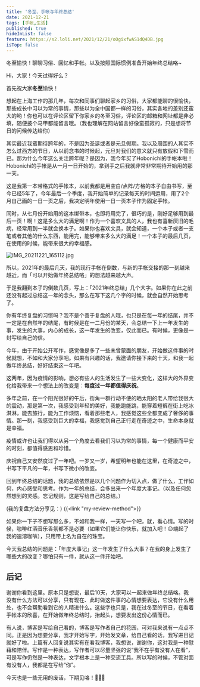 ```yaml
---
title: '冬至、手帐与年终总结'
date: 2021-12-21
tags: [手帐,生活]
published: true
hideInList: false
feature: https://s2.loli.net/2021/12/21/oOgixfwAS1dQ4DB.jpg
isTop: false
---
```

冬至愉快！聊聊习俗、回忆和手帐。以及按照国际惯例准备开始年终总结咯~

<!--more-->


Hi，大家！今天过得好么？

首先祝大家**冬至**愉快！

想起在上海工作的那几年，每次和同事们聊起家乡的习俗，大家都能聊的很愉快，那些成长中习以为常的事情，那些以为全中国都一样的习俗，其实各地的差别还蛮大的哟！你也可以在评论区留下你家乡的冬至习俗，评论区的邮箱和网址都是非必填，随便披个马甲都能留言哦。（我也理解在网站留言好像蛮孤寂的，只是想将节日的问候传达给你）

其实最近我蛮期待跨年的，不是因为圣诞或者是元旦假期。我以及周围的人其实不怎么过西方的节日，从以前念书的时候起，元旦对我们的意义就只有放假和下雪而已。那为什么今年这么关注跨年呢？是因为，我今年买了Hobonichi的手帐本啦！Hobonichi的手帐是从一月一日开始的，拿到手之后我就非常非常期待开始用的那一天。

这是我第一本带格式的手帐本，以前我都是用空白/点阵/方格的本子自由书写，至今已经5年了，今年最后一个季度，我开始简单的记录每天的时间运用，用了2个月自己画的一日一页之后，我决定明年使用一日一页本子作为固定手帐。

同时，从七月份开始用的这本绑带本，也即将用完了，很巧的是，刚好足够用到最后一页！啊！这是多么大的满足啊！作为一个喜欢文具的人，我也有喜新厌旧的毛病，经常用到一半就会换本子。如果你也喜欢文具，就会知道，一个本子或者一支笔或者其他的什么东西，能用完，能够带来多么大的满足！一个本子的最后几页，在使用的时候，能带来很大的幸福感。

![IMG_20211221_165112.jpg](https://s2.loli.net/2021/12/21/oOgixfwAS1dQ4DB.jpg)

所以，2021年的最后几天，我的现行手帐在倒数，与新的手帐交接的那一刻越来越近，而「可以开始做年终总结咯」的想法越来越大声。

于是我翻到本子的倒数几页，写上：「2021年终总结」几个大字。如果你在此之前还没有起过总结这一年的念头，那么在写下这几个字的时候，就会自然开始思考了。

你有年终复盘的习惯吗？我不是个善于复盘的人哦，也只是在每一年的结尾，并不一定是在自然年的结尾，有时候是在一二月份的某天，会总结一下上一年发生的事，发生的大事，内心的成长，这一年发生的改变，仅此而已。有时候，更像是一封写给自己的信。

今年，由于开始公开写作，感觉像是多了一些未曾蒙面的朋友，开始做这件事的时候就想，不如和大家分享吧。如果有兴趣的话，我邀请你接下来的十天，和我一起做年终总结，好好结束这一年吧。

这两年，因为疫情的影响，想必有些人的生活发生了一些大变化，这样大的外界变化给我带来一个想法上的改变是：**每度过一年都值得庆祝**。

多年之前，在一个阳光很好的午后，街角一群行动不便的晒太阳的老人带给我很大的震动，那是第一次，我感受到年轻的美好，我能跑能跳，能穿着短裤在街上吃冰淇淋，能去旅行，能为工作烦恼，看着那些老人，我感觉这些全都变成了奢侈的事情。那一刻，我感受到巨大的幸福，我感觉到自己正行走在奇迹之中，生命本身就是幸福。

疫情或许也让我们得以从另一个角度去看我们习以为常的事情，每一个健康而平安的时刻，都值得感恩和珍惜。

庆祝自己又安然度过了一年吧。一岁又一岁，希望明年也能在这里，在奇迹之中，书写下平凡的一年，书写下微小的改变。

回到年终总结的话题，我的总结依然是以几个问题作为切入点，做了什么，工作如何，内心感受和思考。作为一年的总结，会多出来一个年度大事记。（以及任何忽然想到的灵感。忘记规则，这是写给自己的总结。）

(我的复盘方法分享见：)
{{<link "my-review-method">}}

如果你一下子不想写那么多，不如和我一样，一天写一个吧，就，看心情。写的时候，咖啡红酒音乐香氛都不是必要（如果它们能让你快乐，就加入吧！😉端起了我的速溶咖啡），只用带上名为自在的珠宝。

今天我总结的问题是：「年度大事记」这一年发生了什么大事？在我的身上发生了哪些大的改变？哪怕只有一件，就从这一件开始吧。

## 后记

谢谢你看到这里。原本只是想说，最后10天，大家可以一起来做年终总结咯。我没有什么方法可以分享，只有现在、此时做这件事的心情想要表达，它没有什么用处，也不会帮助看到它的人精进什么。这些字也只是，我在过冬至的节日，在看着手帐本的欣喜，在开始做年终总结时，抬起头，想要发出这份心情而已。

有人说，博客是写给自己看的，博客是写作者自己的花园，可对我来说有一点点不同。正是因为想要分享，我才开始写字，开始发文章，给自己看的话，我写进日记就好了啦。上篇有人回复说其实有在看我博客，我想说，谢谢你，这对我是一种慰藉和陪伴。写作是一种表达，写作者可以尽量坚强的说“我不在乎有没有人在看”，可是写作仍然是一种表达，文字根本上是一种交流工具。所以写的时候，不管对面有没有人，我都是在写给“你”。

今天也是一些无用的废话，下期见咯！🥟🥟🥟